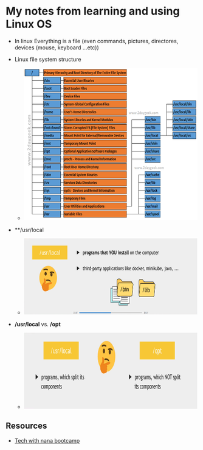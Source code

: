 # My notes from learning and using Linux OS


- In linux Everything is a file (even commands, pictures, directores, devices (mouse, keyboard ...etc))
- Linux file system structure
	- <img src="https://github.com/ahmadateya/learning-notes/blob/main/images/linux-file-system-structure-final-4.png" width="600" height="400">

- **/usr/local
	- <img src="https://github.com/ahmadateya/learning-notes/blob/main/images/Screenshot%20from%202021-09-14%2014-39-29.png" width="500" height="200">

- **/usr/local** vs. **/opt**
	- <img src="https://github.com/ahmadateya/learning-notes/blob/main/images/Screenshot%20from%202021-09-14%2014-41-33.png" width="500" height="200">







## Resources 
- [Tech with nana bootcamp](https://www.techworld-with-nana.com/devops-bootcamp)
